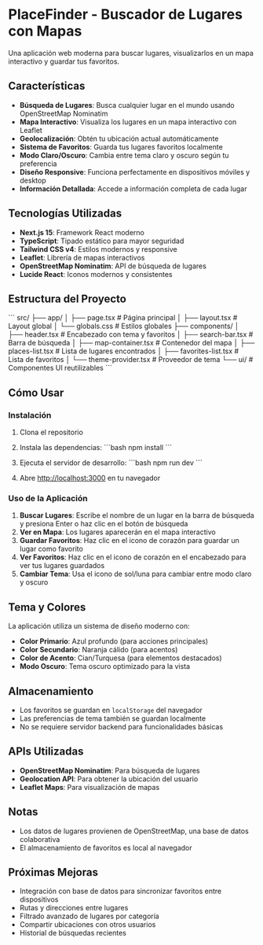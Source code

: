 # PlaceFinder - Buscador de Lugares con Mapas

Una aplicación web moderna para buscar lugares, visualizarlos en un mapa interactivo y guardar tus favoritos.

## Características

- **Búsqueda de Lugares**: Busca cualquier lugar en el mundo usando OpenStreetMap Nominatim
- **Mapa Interactivo**: Visualiza los lugares en un mapa interactivo con Leaflet
- **Geolocalización**: Obtén tu ubicación actual automáticamente
- **Sistema de Favoritos**: Guarda tus lugares favoritos localmente
- **Modo Claro/Oscuro**: Cambia entre tema claro y oscuro según tu preferencia
- **Diseño Responsive**: Funciona perfectamente en dispositivos móviles y desktop
- **Información Detallada**: Accede a información completa de cada lugar

## Tecnologías Utilizadas

- **Next.js 15**: Framework React moderno
- **TypeScript**: Tipado estático para mayor seguridad
- **Tailwind CSS v4**: Estilos modernos y responsive
- **Leaflet**: Librería de mapas interactivos
- **OpenStreetMap Nominatim**: API de búsqueda de lugares
- **Lucide React**: Iconos modernos y consistentes

## Estructura del Proyecto

\`\`\`
src/
├── app/
│   ├── page.tsx              # Página principal
│   ├── layout.tsx            # Layout global
│   └── globals.css           # Estilos globales
├── components/
│   ├── header.tsx            # Encabezado con tema y favoritos
│   ├── search-bar.tsx        # Barra de búsqueda
│   ├── map-container.tsx     # Contenedor del mapa
│   ├── places-list.tsx       # Lista de lugares encontrados
│   ├── favorites-list.tsx    # Lista de favoritos
│   └── theme-provider.tsx    # Proveedor de tema
└── ui/                       # Componentes UI reutilizables
\`\`\`

## Cómo Usar

### Instalación

1. Clona el repositorio
2. Instala las dependencias:
   \`\`\`bash
   npm install
   \`\`\`

3. Ejecuta el servidor de desarrollo:
   \`\`\`bash
   npm run dev
   \`\`\`

4. Abre [http://localhost:3000](http://localhost:3000) en tu navegador

### Uso de la Aplicación

1. **Buscar Lugares**: Escribe el nombre de un lugar en la barra de búsqueda y presiona Enter o haz clic en el botón de búsqueda
2. **Ver en Mapa**: Los lugares aparecerán en el mapa interactivo
3. **Guardar Favoritos**: Haz clic en el icono de corazón para guardar un lugar como favorito
4. **Ver Favoritos**: Haz clic en el icono de corazón en el encabezado para ver tus lugares guardados
5. **Cambiar Tema**: Usa el icono de sol/luna para cambiar entre modo claro y oscuro

## Tema y Colores

La aplicación utiliza un sistema de diseño moderno con:
- **Color Primario**: Azul profundo (para acciones principales)
- **Color Secundario**: Naranja cálido (para acentos)
- **Color de Acento**: Cian/Turquesa (para elementos destacados)
- **Modo Oscuro**: Tema oscuro optimizado para la vista

## Almacenamiento

- Los favoritos se guardan en `localStorage` del navegador
- Las preferencias de tema también se guardan localmente
- No se requiere servidor backend para funcionalidades básicas

## APIs Utilizadas

- **OpenStreetMap Nominatim**: Para búsqueda de lugares
- **Geolocation API**: Para obtener la ubicación del usuario
- **Leaflet Maps**: Para visualización de mapas

## Notas

- Los datos de lugares provienen de OpenStreetMap, una base de datos colaborativa
- El almacenamiento de favoritos es local al navegador

## Próximas Mejoras

- Integración con base de datos para sincronizar favoritos entre dispositivos
- Rutas y direcciones entre lugares
- Filtrado avanzado de lugares por categoría
- Compartir ubicaciones con otros usuarios
- Historial de búsquedas recientes
